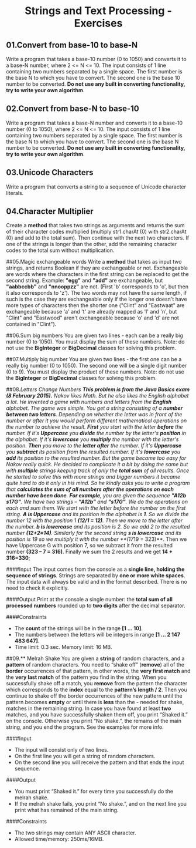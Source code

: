 # <p align="center"> Strings and Text Processing - Exercises <p>

## 01.Convert from base-10 to base-N
Write a program that takes a base-10 number (0 to 1050) and converts it to a base-N number, where 2 <= N <= 10.
The input consists of 1 line containing two numbers separated by a single space. The first number is the base N to which you have to convert. The second one is the base 10 number to be converted. **Do not use any built in converting functionality, try to write your own algorithm**.

## 02.Convert from base-N to base-10
Write a program that takes a base-N number and converts it to a base-10 number (0 to 1050), where 2 <= N <= 10.
The input consists of 1 line containing two numbers separated by a single space. The first number is the base N to which you have to convert. The second one is the base N number to be converted. **Do not use any built in converting functionality, try to write your own algorithm**.

## 03.Unicode Characters
Write a program that converts a string to a sequence of Unicode character literals.

## 04.Character Multiplier
Create a **method** that takes two strings as arguments and returns the sum of their character codes multiplied (multiply str1.charAt (0) with str2.charAt (0) and add to the total sum). Then continue with the next two characters. If one of the strings is longer than the other, add the remaining character codes to the total sum without multiplication.

##05.Magic exchangeable words
Write a **method** that takes as input two strings, and returns Boolean if they are exchangeable or not. Exchangeable are words where the characters in the first string can be replaced to get the second string. Example: **"egg"** and **"add"** are exchangeable, but **"aabbccbb"** and **"nnooppzz"** are not. (First 'b' corresponds to 'o', but then it also corresponds to 'z'). The two words may not have the same length, if such is the case they are exchangeable only if the longer one doesn't have more types of characters then the shorter one ("Clint" and "Eastwaat" are exchangeable because 'a' and 't' are already mapped as 'l' and 'n', but "Clint" and "Eastwood" aren't exchangeable because 'o' and 'd' are not contained in "Clint").

##06.Sum big numbers
You are given two lines - each can be a really big number (0 to 1050). You must display the sum of these numbers.
Note: do not use the **BigInteger** or **BigDecimal** classes for solving this problem.

##07.Multiply big number
You are given two lines - the first one can be a really big number (0 to 1050). The second one will be a single digit number (0 to 9). You must display the product of these numbers.
Note: do not use the **BigInteger** or **BigDecimal** classes for solving this problem.

##08.*Letters Change Numbers
**This problem is from the Java Basics exam (8 February 2015).** 
Nakov likes Math. But he also likes the English alphabet a lot. He invented a game with numbers and letters from the **English** alphabet. The game was simple. You get a string consisting of a **number between two letters**. Depending on whether the letter was in front of the number or after it you would perform different mathematical operations on the number to achieve the result. 
**First** you start with the letter **before** the number. If it's **Uppercase** you **divide** the number by the letter's **position** in the alphabet. If it's **lowercase** you **multiply** the number with the letter's position. **Then** you move to the **letter after** the number. If it's **Uppercase** you **subtract** its position from the resulted number. If it's **lowercase** you **add** its position to the resulted number. But the game became too easy for Nakov really quick. He decided to complicate it a bit by doing the same but with **multiple** strings keeping track of only the **total sum** of all results. Once he started to solve this with more strings and bigger numbers it became quite hard to do it only in his mind. So he kindly asks you to write a program that **calculates the sum of all numbers after the operations on each number have been done**.
**For example**, you are given the sequence **"A12b s17G"**. We have two strings – **"A12b"** and **"s17G"**. We do the operations on each and sum them. We start with the letter before the number on the first string. **A is Uppercase** and its position in the alphabet is **1**. So we divide the number 12 with the position 1 **(12/1 = 12)**. Then we move to the letter after the number. **b is lowercase** and its position is 2. So we add 2 to the resulted number **(12+2=14)**. Similarly for the second string **s is lowercase** and its position is 19 so we multiply it with the number **(17*19 = 323)**. Then we have Uppercase G with position 7, so we subtract it from the resulted number **(323 – 7 = 316)**. Finally we sum the 2 results and we get **14 + 316=330**;

####Input
The input comes from the console as a **single line, holding the sequence of strings**. Strings are separated by **one or more white spaces**.
The input data will always be valid and in the format described. There is no need to check it explicitly.

####Output
Print at the console a single number: the **total sum of all processed numbers** rounded up to **two digits** after the decimal separator.

####Constraints

- The **count** of the strings will be in the range **[1 … 10]**.
- The numbers between the letters will be integers in range **[1 … 2 147 483 647]**.
- Time limit: 0.3 sec. Memory limit: 16 MB.

##09.** Melrah Shake
You are given a **string** of random characters, and a **pattern** of random characters. You need to “shake off” (**remove**) all of the **border** occurrences of that pattern, in other words, the **very first match** and the **very last match** of the pattern you find in the string.
When you successfully shake off a match, you **remove** from the pattern the character which corresponds to the **index** equal to the **pattern’s length / 2**. Then you continue to shake off the border occurrences of the new pattern until the pattern becomes **empty** or until there is **less** than the - needed for shake, matches in the remaining string.
In case you have found at least **two** matches, and you have successfully shaken them off, you print “Shaked it.” on the console. Otherwise you print “No shake.”, the remains of the main string, and you end the program. See the examples for more info.

####Input

- The input will consist only of two lines.
- On the first line you will get a string of random characters.
- On the second line you will receive the pattern and that ends the input sequence.

####Output

- You must print “Shaked it.” for every time you successfully do the melrah shake.
- If the melrah shake fails, you print “No shake.”, and on the next line you print what has remained of the main string.

####Constraints

- The two strings may contain ANY ASCII character.
- Allowed time/memory: 250ms/16MB.

